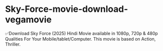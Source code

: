 # Sky-Force-movie-download-vegamovie
✅Download Sky Force (2025) Hindi Movie available in 1080p, 720p &amp; 480p Qualities For Your Mobile/tablet/Computer. This movie is based on Action, Thriller.

